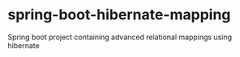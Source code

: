# spring-boot-hibernate-mapping
Spring boot project containing advanced relational mappings using hibernate

